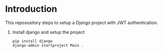 # Introduction

This reposository steps to setup a Django project with JWT authentication.

1.  Install django and setup the project

        pip install django
        django-admin startproject Main .
